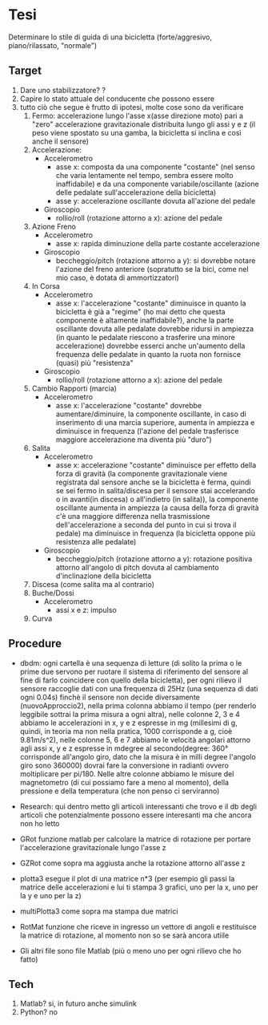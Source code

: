 # Tesi
Determinare lo stile di guida di una bicicletta (forte/aggresivo, piano/rilassato, "normale")

## Target
1. Dare uno stabilizzatore? ?
2. Capire lo stato attuale del conducente che possono essere
3. tutto ciò che segue è frutto di ipotesi, molte cose sono da verificare
   1. Fermo: accelerazione lungo l'asse x(asse direzione moto) pari a "zero" accelerazione gravitazionale distribuita lungo gli assi y e z (il peso viene spostato su una gamba, la bicicletta si inclina e così anche il sensore)
   2. Accelerazione:
      * Accelerometro
         - asse x: composta da una componente "costante" (nel senso che varia lentamente nel tempo, sembra essere molto inaffidabile) e da una componente variabile/oscillante (azione delle pedalate sull'accelerazione della bicicletta)
         - asse y: accelerazione oscillante dovuta all'azione del pedale
      * Giroscopio
         - rollio/roll (rotazione attorno a x): azione del pedale
   3. Azione Freno
      * Accelerometro
         - asse x: rapida diminuzione della parte costante accelerazione
      * Giroscopio
         - beccheggio/pitch (rotazione attorno a y): si dovrebbe notare l'azione del freno anteriore (sopratutto se la bici, come nel mio caso, è dotata di ammortizzatori)
   4. In Corsa
      * Accelerometro
         - asse x: l'accelerazione "costante" diminuisce in quanto la bicicletta è già a "regime" (ho mai detto che questa componente è altamente inaffidabile?), anche la parte oscillante dovuta alle pedalate dovrebbe ridursi in ampiezza (in quanto le pedalate riescono a trasferire una minore accelerazione) dovrebbe esserci anche un'aumento della frequenza delle pedalate in quanto la ruota non fornisce (quasi) più "resistenza"
      * Giroscopio
         - rollio/roll (rotazione attorno a x): azione del pedale
   5. Cambio Rapporti (marcia)
      * Accelerometro
         - asse x: l'accelerazione "costante" dovrebbe aumentare/diminuire, la componente oscillante, in caso di inserimento di una marcia superiore, aumenta in ampiezza e diminuisce in frequenza (l'azione del pedale trasferisce maggiore accelerazione ma diventa più "duro")
   6. Salita
      * Accelerometro
         - asse x: accelerazione "costante" diminuisce per effetto della forza di gravità (la componente gravitazionale viene registrata dal sensore anche se la bicicletta è ferma, quindi se sei fermo in salita/discesa per il sensore stai accelerando o in avanti(in discesa) o all'indietro (in salita)), la componente oscillante aumenta in ampiezza (a causa della forza di gravità c'è una maggiore differenza nella trasmissione dell'accelerazione a seconda del punto in cui si trova il pedale) ma diminuisce in frequenza (la bicicletta oppone più resistenza alle pedalate)
      * Giroscopio
         - beccheggio/pitch (rotazione attorno a y): rotazione positiva attorno all'angolo di pitch dovuta al cambiamento d'inclinazione della bicicletta
   7. Discesa (come salita ma al contrario)
   8. Buche/Dossi
      * Accelerometro
         - assi x e z: impulso
   9. Curva


## Procedure
   - dbdm: ogni cartella è una sequenza di letture (di solito la prima o le prime due servono per ruotare il sistema di riferimento del sensore al fine di farlo coincidere con quello della bicicletta), per ogni rilievo il sensore raccoglie dati con una frequenza di 25Hz (una sequenza di dati ogni 0.04s) finchè il sensore non decide diversamente (nuovoApproccio2), nella prima colonna abbiamo il tempo (per renderlo leggibile sottrai la prima misura a ogni altra), nelle colonne 2, 3 e 4 abbiamo le accelerazioni in x, y e z espresse in mg (millesimi di g, quindi, in teoria ma non nella pratica, 1000 corrisponde a g, cioè 9.81m/s^2), nelle colonne 5, 6 e 7 abbiamo le velocità angolari attorno agli assi x, y e z espresse in mdegree al secondo(degree: 360° corrisponde all'angolo giro, dato che la misura è in milli degree l'angolo giro sono 360000) dovrai fare la conversione in radianti ovvero moltiplicare per pi/180. Nelle altre colonne abbiamo le misure del magnetometro (di cui possiamo fare a meno al momento), della pressione e della temperatura (che non penso ci serviranno)
   
   - Research: qui dentro metto gli articoli interessanti che trovo e il db degli articoli che potenzialmente possono essere interesanti ma che ancora non ho letto

   - GRot funzione matlab per calcolare la matrice di rotazione per portare l'accelerazione gravitazionale lungo l'asse z
   - GZRot come sopra ma aggiusta anche la rotazione attorno all'asse z
   
   - plotta3 esegue il plot di una matrice n*3 (per esempio gli passi la matrice delle accelerazioni e lui ti stampa 3 grafici, uno per la x, uno per la y e uno per la z)
   - multiPlotta3 come sopra ma stampa due matrici

   - RotMat funzione che riceve in ingresso un vettore di angoli e restituisce la matrice di rotazione, al momento non so se sarà ancora utiile

   - Gli altri file sono file Matlab (più o meno uno per ogni rilievo che ho fatto)
## Tech
1. Matlab? si, in futuro anche simulink
2. Python? no
